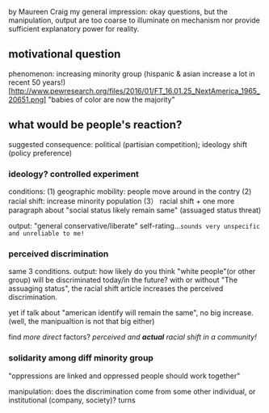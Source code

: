 by Maureen Craig
my general impression: okay questions, but the manipulation, output are too coarse to illuminate on mechanism nor provide sufficient explanatory power for reality.

## motivational question
phenomenon: increasing minority group (hispanic & asian increase a lot in recent 50 years!)
[http://www.pewresearch.org/files/2016/01/FT_16.01.25_NextAmerica_1965_20651.png]
"babies of color are now the majority"

## what would be people's reaction?
suggested consequence: political (partisian competition); ideology shift (policy preference)

### ideology? controlled experiment
conditions: (1) geographic mobility: people move around in the contry (2) racial shift: increase minority population (3） racial shift + one more paragraph about "social status likely remain same" (assuaged status threat)

output: "general conservative/liberate" self-rating...```sounds very unspecific and unreliable to me!```

### perceived discrimination
same 3 conditions. output: how likely do you think "white people"(or other group) will be discriminated today/in the future?
with or without "The assuaging status", the racial shift article increases the perceived discrimination.

yet if talk about "american identify will remain the same", no big increase. (well, the manipualtion is not that big either)

find *more direct* factors? *perceived and **actual** racial shift in a community!*

### solidarity among diff minority group
"oppressions are linked and oppressed people should work together"

manipulation: does the discrimination come from some other individual, or institutional (company, society)?
turns 
